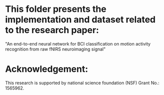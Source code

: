 # This folder presents the implementation and dataset related to the research paper: 
"An end-to-end neural network for BCI classification on motion activity recognition from raw fNIRS neuroimaging signal"

# Acknowledgement: 
This research is supported by national science foundation (NSF) Grant No.: 1565962. 

